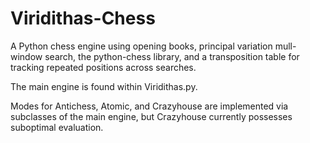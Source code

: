 # Viridithas-Chess

A Python chess engine using opening books, principal variation mull-window search, the python-chess library, and a transposition table for tracking repeated positions across searches. 

The main engine is found within Viridithas.py.

Modes for Antichess, Atomic, and Crazyhouse are implemented via subclasses of the main engine, but Crazyhouse currently possesses suboptimal evaluation.

